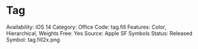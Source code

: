 # Tag

Availability: iOS 14
Category: Office
Code: tag.fill
Features: Color, Hierarchical, Weights
Free: Yes
Source: Apple SF Symbols
Status: Released
Symbol: tag.fill2x.png